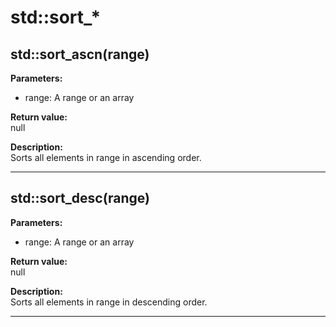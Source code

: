 # std::sort_*

## std::sort_ascn(range)
**Parameters:** 
* range: A range or an array

**Return value:**   
null  

**Description:**     
Sorts all elements in range in ascending order.  

---



## std::sort_desc(range)
**Parameters:** 
* range: A range or an array

**Return value:**   
null  

**Description:**     
Sorts all elements in range in descending order.  

---